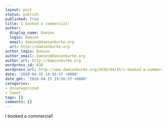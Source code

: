 ```yaml
---
layout: post
status: publish
published: true
title: I booked a commercial!
author:
  display_name: Damien
  login: Damien
  email: damien@damienburke.org
  url: http://damienburke.org
author_login: Damien
author_email: damien@damienburke.org
author_url: http://damienburke.org
wordpress_id: 638
wordpress_url: http://www.damienburke.org/2010/04/15/i-booked-a-commercial/
date: '2010-04-15 14:56:37 +0000'
date_gmt: '2010-04-15 19:56:37 +0000'
categories:
- Uncategorized
- tweet
tags: []
comments: []
---
```

<p>I booked a commercial!</p>

